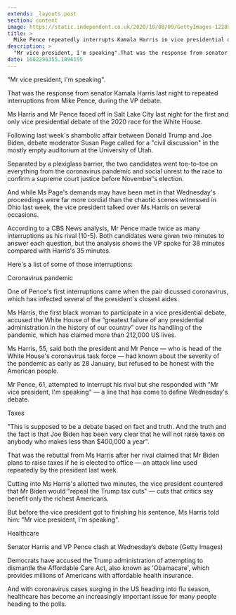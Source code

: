 ```yaml
--- 
extends: _layouts.post 
section: content 
image: https://static.independent.co.uk/2020/10/08/09/GettyImages-1228948342.jpg 
title: > 
  Mike Pence repeatedly interrupts Kamala Harris in vice presidential debate 
description: > 
  "Mr vice president, I'm speaking".That was the response from senator Kamala Harris last night to repeated interruptions from Mike Pence, during the VP debate.Ms Harris and Mr Pence faced off in Salt Lake City last night for the first and only vice presidential debate of the 2020 race for the White House.Mr Pence, 61, attempted to interrupt his rival but she responded with "Mr vice president, I'm speaking" — a line that has come to define Wednesday's debate.But before the vice president got to finishing his sentence, Ms Harris told him: "Mr vice president, I'm speaking". 
date: 1602296355.1896195 
--- 
```

"Mr vice president, I'm speaking".

That was the response from senator Kamala Harris last night to repeated interruptions from Mike Pence, during the VP debate.

Ms Harris and Mr Pence faced off in Salt Lake City last night for the first and only vice presidential debate of the 2020 race for the White House.

Following last week's shambolic affair between Donald Trump and Joe Biden, debate moderator Susan Page called for a "civil discussion" in the mostly empty auditorium at the University of Utah.

Separated by a plexiglass barrier, the two candidates went toe-to-toe on everything from the coronavirus pandemic and social unrest to the race to confirm a supreme court justice before November's election.

And while Ms Page's demands may have been met in that Wednesday's proceedings were far more cordial than the chaotic scenes witnessed in Ohio last week, the vice president talked over Ms Harris on several occasions.

According to a CBS News analysis, Mr Pence made twice as many interruptions as his rival (10-5). Both candidates were given two minutes to answer each question, but the analysis shows the VP spoke for 38 minutes compared with Harris's 35 minutes.

Here's a list of some of those interruptions:

Coronavirus pandemic

One of Pence's first interruptions came when the pair dicussed coronavirus, which has infected several of the president's closest aides.

Ms Harris, the first black woman to participate in a vice presidential debate, accused the White House of the “greatest failure of any presidential administration in the history of our country” over its handling of the pandemic, which has claimed more than 212,000 US lives.

Ms Harris, 55, said both the president and Mr Pence — who is head of the White House's coronavirus task force — had known about the severity of the pandemic as early as 28 January, but refused to be honest with the American people.

Mr Pence, 61, attempted to interrupt his rival but she responded with "Mr vice president, I'm speaking" — a line that has come to define Wednesday's debate.

Taxes

"This is supposed to be a debate based on fact and truth. And the truth and the fact is that Joe Biden has been very clear that he will not raise taxes on anybody who makes less than $400,000 a year".

That was the rebuttal from Ms Harris after her rival claimed that Mr Biden plans to raise taxes if he is elected to office — an attack line used repeatedly by the president last week.

Cutting into Ms Harris's allotted two minutes, the vice president countered that Mr Biden would "repeal the Trump tax cuts" — cuts that critics say benefit only the richest Americans.

But before the vice president got to finishing his sentence, Ms Harris told him: "Mr vice president, I'm speaking".

Healthcare

Senator Harris and VP Pence clash at Wednesday’s debate (Getty Images)

Democrats have accused the Trump administration of attempting to dismantle the Affordable Care Act, also known as 'Obamacare', which provides millions of Americans with affordable health insurance.

And with coronavirus cases surging in the US heading into flu season, healthcare has become an increasingly important issue for many people heading to the polls.